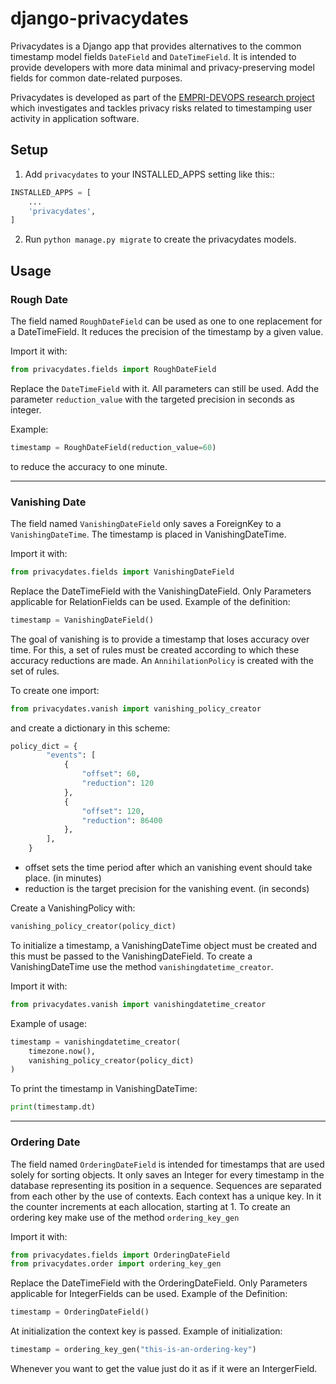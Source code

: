 django-privacydates
===================

Privacydates is a Django app that provides alternatives to the common timestamp model fields
`DateField` and `DateTimeField`.
It is intended to provide developers with more data minimal and
privacy-preserving model fields for common date-related purposes.

Privacydates is developed as part of the [EMPRI-DEVOPS research project](https://empri-devops.de)
which investigates and tackles privacy risks related to timestamping user
activity in application software.


## Setup

1. Add `privacydates` to your INSTALLED_APPS setting like this::

```python
INSTALLED_APPS = [
    ...
    'privacydates',
]
```

2. Run ``python manage.py migrate`` to create the privacydates models.


## Usage

### Rough Date

The field named `RoughDateField` can be used as one to one replacement for a DateTimeField.
It reduces the precision of the timestamp by a given value.

Import it with:

```python
from privacydates.fields import RoughDateField
```

Replace the `DateTimeField` with it. All parameters can still be used.
Add the parameter `reduction_value` with the targeted precision in seconds as integer.

Example:
```python
timestamp = RoughDateField(reduction_value=60)
```
to reduce the accuracy to one minute.


---
### Vanishing Date

The field named `VanishingDateField` only saves a ForeignKey to a `VanishingDateTime`.
The timestamp is placed in VanishingDateTime.

Import it with:

```python
from privacydates.fields import VanishingDateField
```


Replace the DateTimeField with the VanishingDateField. Only Parameters applicable for RelationFields can be used.
Example of the definition:
```python
timestamp = VanishingDateField()
```

The goal of vanishing is to provide a timestamp that loses accuracy over time.
For this, a set of rules must be created according to which these accuracy reductions are made.
An `AnnihilationPolicy` is created with the set of rules.

To create one import:

```python
from privacydates.vanish import vanishing_policy_creator
```

and create a dictionary in this scheme:

```python
policy_dict = {
        "events": [
            {
                "offset": 60,
                "reduction": 120
            },
            {
                "offset": 120,
                "reduction": 86400
            },
        ],
    }
```
- offset sets the time period after which an vanishing event should take place. (in minutes)
- reduction is the target precision for the vanishing event. (in seconds)

Create a VanishingPolicy with:
```python
vanishing_policy_creator(policy_dict)
```


To initialize a timestamp,
a VanishingDateTime object must be created and this must be passed to the VanishingDateField.
To create a VanishingDateTime use the method `vanishingdatetime_creator`.

Import it with:

```python
from privacydates.vanish import vanishingdatetime_creator
```

Example of usage:
```python
timestamp = vanishingdatetime_creator(
    timezone.now(),
    vanishing_policy_creator(policy_dict)
)
```

To print the timestamp in VanishingDateTime:
```python
print(timestamp.dt)
```



---
### Ordering Date

The field named `OrderingDateField` is intended for timestamps that are used solely for sorting objects.
It only saves an Integer for every timestamp in the database representing its position in a sequence.
Sequences are separated from each other by the use of contexts. Each context has a unique key.
In it the counter increments at each allocation, starting at 1.
To create an ordering key make use of the method `ordering_key_gen`

Import it with:

```python
from privacydates.fields import OrderingDateField
from privacydates.order import ordering_key_gen
```


Replace the DateTimeField with the OrderingDateField. Only Parameters applicable for IntegerFields can be used.
Example of the Definition:
```python
timestamp = OrderingDateField()
```


At initialization the context key is passed.
Example of initialization:
```python
timestamp = ordering_key_gen("this-is-an-ordering-key")
```

Whenever you want to get the value just do it as if it were an IntergerField.
